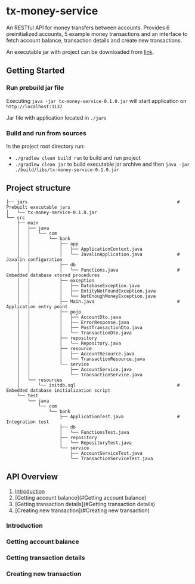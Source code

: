 # tx-money-service 

An RESTful API for money transfers between accounts. 
Provides 6 preinitialized accounts, 5 example money transactions 
and an interface to fetch account balance, transaction details and create new transactions.

An executable jar with project can be downloaded from [link](https://github.com/Fedor-Bystrov/tx-money-service/raw/master/jars/tx-money-service-0.1.0.jar).

## Getting Started

### Run prebuild jar file

Executing `java -jar tx-money-service-0.1.0.jar` will start application on `http://localhost:3137`

Jar file with application located in `./jars`

### Build and run from sources

In the project root directory run:
 - `./gradlew clean build run` to build and run project
 - `./gradlew clean jar` to build executable jar archive and then `java -jar ./build/libs/tx-money-service-0.1.0.jar`

## Project structure

```
├── jars                                                        # Prebuilt executable jars 
│   └── tx-money-service-0.1.0.jar
└── src
    ├── main
    │   ├── java
    │   │   └── com
    │   │       └── bank
    │   │           ├── app
    │   │           │   ├── ApplicationContext.java             
    │   │           │   └── JavalinApplication.java             # Javalin configuration  
    │   │           ├── db
    │   │           │   └── Functions.java                      # Embedded database stored procedures
    │   │           ├── exception
    │   │           │   ├── DatabaseException.java
    │   │           │   ├── EntityNotFoundException.java
    │   │           │   └── NotEnoughMoneyException.java
    │   │           ├── Main.java                               # Application entry point
    │   │           ├── pojo
    │   │           │   ├── AccountDto.java
    │   │           │   ├── ErrorResponse.java
    │   │           │   ├── PostTransactionDto.java
    │   │           │   └── TransactionDto.java
    │   │           ├── repository
    │   │           │   └── Repository.java
    │   │           ├── resource
    │   │           │   ├── AccountResource.java
    │   │           │   └── TransactionResource.java
    │   │           └── service
    │   │               ├── AccountService.java
    │   │               └── TransactionService.java
    │   └── resources
    │       └── initdb.sql                                      # Embedded database initialization script                               
    └── test
        └── java
            └── com
                └── bank
                    ├── ApplicationTest.java                    # Integration test
                    ├── db
                    │   └── FunctionsTest.java
                    ├── repository
                    │   └── RepositoryTest.java
                    └── service
                        ├── AccountServiceTest.java
                        └── TransactionServiceTest.java

```

## API Overview

1. [Introduction](#Introduction)
2. [Getting account balance](#Getting account balance)
3. [Getting transaction details](#Getting transaction details)
4. [Creating new transaction](#Creating new transaction)

### Introduction
### Getting account balance
### Getting transaction details
### Creating new transaction
